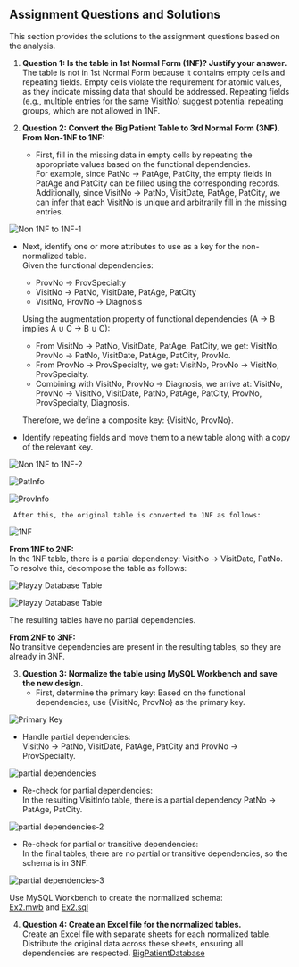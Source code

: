 ## Assignment Questions and Solutions
This section provides the solutions to the assignment questions based on the analysis.

1. **Question 1: Is the table in 1st Normal Form (1NF)? Justify your answer.**  
   The table is not in 1st Normal Form because it contains empty cells and repeating fields. Empty cells violate the requirement for atomic values, as they indicate missing data that should be addressed. Repeating fields (e.g., multiple entries for the same VisitNo) suggest potential repeating groups, which are not allowed in 1NF.

2. **Question 2: Convert the Big Patient Table to 3rd Normal Form (3NF).**  
   **From Non-1NF to 1NF:**  
   - First, fill in the missing data in empty cells by repeating the appropriate values based on the functional dependencies.  
     For example, since PatNo → PatAge, PatCity, the empty fields in PatAge and PatCity can be filled using the corresponding records.  
     Additionally, since VisitNo → PatNo, VisitDate, PatAge, PatCity, we can infer that each VisitNo is unique and arbitrarily fill in the missing entries.  

![Non 1NF to 1NF-1](https://github.com/ventura658/Database-Normalization-Assignment/blob/072838b53a14488b11be33763daddde9a7650050/Solution/Ex1.png)

   - Next, identify one or more attributes to use as a key for the non-normalized table.  
     Given the functional dependencies:  
     - ProvNo → ProvSpecialty  
     - VisitNo → PatNo, VisitDate, PatAge, PatCity  
     - VisitNo, ProvNo → Diagnosis  

     Using the augmentation property of functional dependencies (A → B implies A ∪ C → B ∪ C):  
     - From VisitNo → PatNo, VisitDate, PatAge, PatCity, we get: VisitNo, ProvNo → PatNo, VisitDate, PatAge, PatCity, ProvNo.  
     - From ProvNo → ProvSpecialty, we get: VisitNo, ProvNo → VisitNo, ProvSpecialty.  
     - Combining with VisitNo, ProvNo → Diagnosis, we arrive at: VisitNo, ProvNo → VisitNo, VisitDate, PatNo, PatAge, PatCity, ProvNo, ProvSpecialty, Diagnosis.  

     Therefore, we define a composite key: {VisitNo, ProvNo}.  

   - Identify repeating fields and move them to a new table along with a copy of the relevant key.
     
![Non 1NF to 1NF-2](https://github.com/ventura658/Database-Normalization-Assignment/blob/072838b53a14488b11be33763daddde9a7650050/Solution/Ex2.png)

![PatInfo](https://github.com/ventura658/Database-Normalization-Assignment/blob/072838b53a14488b11be33763daddde9a7650050/Solution/PatInfo.png)

![ProvInfo](https://github.com/ventura658/Database-Normalization-Assignment/blob/072838b53a14488b11be33763daddde9a7650050/Solution/ProvInfo.png)

     After this, the original table is converted to 1NF as follows:
     
![1NF](https://github.com/ventura658/Database-Normalization-Assignment/blob/072838b53a14488b11be33763daddde9a7650050/Solution/1NF.png)
  
   **From 1NF to 2NF:**  
   In the 1NF table, there is a partial dependency: VisitNo → VisitDate, PatNo. To resolve this, decompose the table as follows:  
  
![Playzy Database Table](https://github.com/ventura658/Playzy-Payment-App-and-Insurance-Database-design/blob/339f269c0a4b230628f5c4d4312912948b190290/Playzy-Payment-App/Ex1-1.png)

![Playzy Database Table](https://github.com/ventura658/Playzy-Payment-App-and-Insurance-Database-design/blob/339f269c0a4b230628f5c4d4312912948b190290/Playzy-Payment-App/Ex1-1.png)

   The resulting tables have no partial dependencies.  

   **From 2NF to 3NF:**  
   No transitive dependencies are present in the resulting tables, so they are already in 3NF.

3. **Question 3: Normalize the table using MySQL Workbench and save the new design.**  
   - First, determine the primary key: Based on the functional dependencies, use {VisitNo, ProvNo} as the primary key.  

![Primary Key](https://github.com/ventura658/Database-Normalization-Assignment/blob/072838b53a14488b11be33763daddde9a7650050/Solution/Ex3-1.png)

   - Handle partial dependencies:  
     VisitNo → PatNo, VisitDate, PatAge, PatCity and ProvNo → ProvSpecialty.  

![partial dependencies](https://github.com/ventura658/Database-Normalization-Assignment/blob/072838b53a14488b11be33763daddde9a7650050/Solution/Ex3-1.png)

   - Re-check for partial dependencies:  
     In the resulting VisitInfo table, there is a partial dependency PatNo → PatAge, PatCity.

![partial dependencies-2](https://github.com/ventura658/Database-Normalization-Assignment/blob/072838b53a14488b11be33763daddde9a7650050/Solution/Ex3-2.png)

   - Re-check for partial or transitive dependencies:  
     In the final tables, there are no partial or transitive dependencies, so the schema is in 3NF.  

![partial dependencies-3](https://github.com/ventura658/Database-Normalization-Assignment/blob/072838b53a14488b11be33763daddde9a7650050/Solution/Ex3-3.png)

   Use MySQL Workbench to create the normalized schema:  
[Ex2.mwb](https://github.com/ventura658/Database-Normalization-Assignment/blob/87b53f597ae26698f1c52beb64dadc0a4f99d18d/Solution/Ex2.mwb)
 and
[Ex2.sql](https://github.com/ventura658/Database-Normalization-Assignment/blob/87b53f597ae26698f1c52beb64dadc0a4f99d18d/Solution/Ex2.sql)

4. **Question 4: Create an Excel file for the normalized tables.**  
   Create an Excel file  with separate sheets for each normalized table. Distribute the original
 data across these sheets, ensuring all dependencies are respected.
[BigPatientDatabase](https://github.com/ventura658/Database-Normalization-Assignment/blob/87b53f597ae26698f1c52beb64dadc0a4f99d18d/Solution/BigPatientDatabase.xls)
